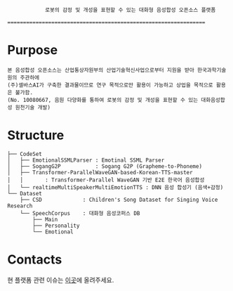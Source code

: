 				로봇의 감정 및 개성을 표현할 수 있는 대화형 음성합성 오픈소스 플랫폼
				===============================================================
Purpose
====
	본 음성합성 오픈소스는 산업통상자원부의 산업기술혁신사업으로부터 지원을 받아 한국과학기술원의 주관하에 
    (주)셀바스AI가 구축한 결과물이므로 연구 목적으로만 활용이 가능하고 상업을 목적으로 활용은 불가함. 
	(No. 10080667, 음원 다양화를 통하여 로봇의 감정 및 개성을 표현할 수 있는 대화음성합성 원천기술 개발)


Structure
====

```
├── CodeSet
│   ├── EmotionalSSMLParser : Emotinal SSML Parser
│   ├── SogangG2P           : Sogang G2P (Grapheme-to-Phoneme)
│   ├── Transformer-ParallelWaveGAN-based-Korean-TTS-master 
│   │       : Transformer-Parallel WaveGAN 기반 E2E 한국어 음성합성
│   └── realtimeMultiSpeakerMultiEmotionTTS : DNN 음성 합성기 (음색+감정)
└── Dataset
    ├── CSD             : Children's Song Dataset for Singing Voice Research
    └── SpeechCorpus    : 대화형 음성코퍼스 DB
        ├── Main
        ├── Personality
        └── Emotional  
```

Contacts
====
현 플랫폼 관련 이슈는 [이곳](https://github.com/emotiontts/emotiontts_open_db/issues)에 올려주세요.